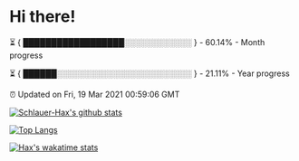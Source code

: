# Hi there!

⏳ { ██████████████████░░░░░░░░░░░░ } - 60.14% - Month progress

⏳ { ██████░░░░░░░░░░░░░░░░░░░░░░░░ } - 21.11% - Year progress

⏰ Updated on Fri, 19 Mar 2021 00:59:06 GMT


[![Schlauer-Hax's github stats](https://github-readme-stats.vercel.app/api?username=Schlauer-Hax&show_icons=true&theme=dark&count_private=true)](https://github.com/Schlauer-Hax)


[![Top Langs](https://github-readme-stats.vercel.app/api/top-langs/?username=Schlauer-Hax&layout=compact&theme=dark)](https://github.com/Schlauer-Hax?tab=repositories)


[![Hax's wakatime stats](https://github-readme-stats.vercel.app/api/wakatime?username=Hax&theme=dark)](https://wakatime.com/@Hax)

